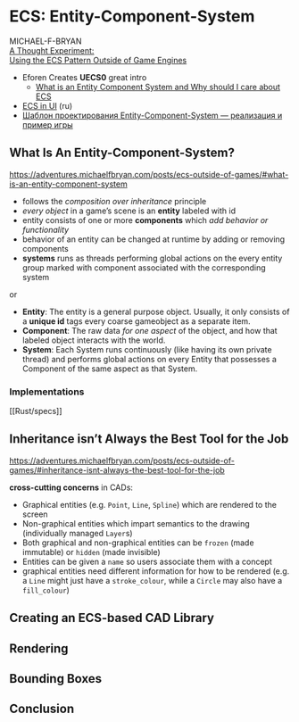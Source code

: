 # ECS: Entity-Component-System
MICHAEL-F-BRYAN<br>[A Thought Experiment:<br>Using the ECS Pattern Outside of Game Engines](https://adventures.michaelfbryan.com/posts/ecs-outside-of-games/)

- Eforen Creates **UECS0** great intro
	- [What is an Entity Component System and Why should I care about ECS](https://www.youtube.com/watch?v=OJmVBo5HGOY)
- [ECS in UI](https://www.youtube.com/watch?v=nu8JJEJtsVE) (ru)
- [Шаблон проектирования Entity-Component-System — реализация и пример игры](https://habr.com/ru/post/343778/)

## What Is An Entity-Component-System?
https://adventures.michaelfbryan.com/posts/ecs-outside-of-games/#what-is-an-entity-component-system

- follows the _composition over inheritance_ principle
- *every object* in a game’s scene is an **entity** labeled with id
- entity consists of one or more **components** which *add behavior or functionality*
- behavior of an entity can be changed at runtime by adding or removing components
- **systems** runs as threads performing global actions on the every entity group marked with component associated with the corresponding system

or

- **Entity**: The entity is a general purpose object. Usually, it only consists of a **unique id** tags every coarse gameobject as a separate item.
- **Component**: The raw data *for one aspect* of the object, and how that labeled object interacts with the world.
- **System**: Each System runs continuously (like having its own private thread) and performs global actions on every Entity that possesses a Component of the same aspect as that System.

### Implementations

[[Rust/specs]]

## Inheritance isn’t Always the Best Tool for the Job
https://adventures.michaelfbryan.com/posts/ecs-outside-of-games/#inheritance-isnt-always-the-best-tool-for-the-job

**cross-cutting concerns** in CADs:
- Graphical entities (e.g. `Point`, `Line`, `Spline`) which are rendered to the screen
- Non-graphical entities which impart semantics to the drawing (individually managed `Layer`s)
- Both graphical and non-graphical entities can be `frozen` (made immutable) or `hidden` (made invisible)
- Entities can be given a `name` so users associate them with a concept
- graphical entities need different information for how to be rendered (e.g. a `Line` might just have a `stroke_colour`, while a `Circle` may also have a `fill_colour`)



## Creating an ECS-based CAD Library
## Rendering
## Bounding Boxes
## Conclusion
